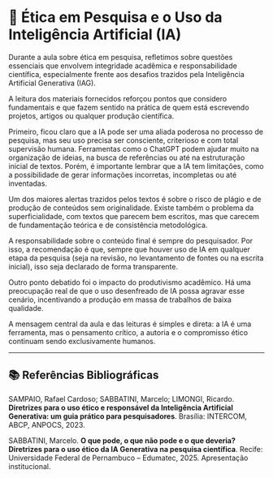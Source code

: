 # 🤖 Ética em Pesquisa e o Uso da Inteligência Artificial (IA)

Durante a aula sobre ética em pesquisa, refletimos sobre questões essenciais que envolvem integridade acadêmica e responsabilidade científica, especialmente frente aos desafios trazidos pela Inteligência Artificial Generativa (IAG).

A leitura dos materiais fornecidos reforçou pontos que considero fundamentais e que fazem sentido na prática de quem está escrevendo projetos, artigos ou qualquer produção científica.

Primeiro, ficou claro que a IA pode ser uma aliada poderosa no processo de pesquisa, mas seu uso precisa ser consciente, criterioso e com total supervisão humana. Ferramentas como o ChatGPT podem ajudar muito na organização de ideias, na busca de referências ou até na estruturação inicial de textos. Porém, é importante lembrar que a IA tem limitações, como a possibilidade de gerar informações incorretas, incompletas ou até inventadas.

Um dos maiores alertas trazidos pelos textos é sobre o risco de plágio e de produção de conteúdos sem originalidade. Existe também o problema da superficialidade, com textos que parecem bem escritos, mas que carecem de fundamentação teórica e de consistência metodológica.

A responsabilidade sobre o conteúdo final é sempre do pesquisador. Por isso, a recomendação é que, sempre que houver uso de IA em qualquer etapa da pesquisa (seja na revisão, no levantamento de fontes ou na escrita inicial), isso seja declarado de forma transparente.

Outro ponto debatido foi o impacto do produtivismo acadêmico. Há uma preocupação real de que o uso desenfreado de IA possa agravar esse cenário, incentivando a produção em massa de trabalhos de baixa qualidade.

A mensagem central da aula e das leituras é simples e direta: a IA é uma ferramenta, mas o pensamento crítico, a autoria e o compromisso ético continuam sendo exclusivamente humanos.

---

## 📚 Referências Bibliográficas

SAMPAIO, Rafael Cardoso; SABBATINI, Marcelo; LIMONGI, Ricardo. **Diretrizes para o uso ético e responsável da Inteligência Artificial Generativa: um guia prático para pesquisadores**. Brasília: INTERCOM, ABCP, ANPOCS, 2023.

SABBATINI, Marcelo. **O que pode, o que não pode e o que deveria? Diretrizes para o uso ético da IA Generativa na pesquisa científica**. Recife: Universidade Federal de Pernambuco – Edumatec, 2025. Apresentação institucional.
